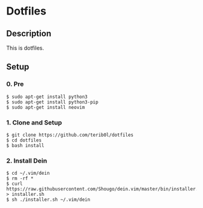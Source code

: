 # Dotfiles
## Description

This is dotfiles.

## Setup

### 0. Pre

```
$ sudo apt-get install python3
$ sudo apt-get install python3-pip
$ sudo apt-get install neovim
```

### 1. Clone and Setup

```
$ git clone https://github.com/terib0l/dotfiles
$ cd dotfiles
$ bash install
```

### 2. Install Dein

```
$ cd ~/.vim/dein
$ rm -rf *
$ curl https://raw.githubusercontent.com/Shougo/dein.vim/master/bin/installer.sh > installer.sh
$ sh ./installer.sh ~/.vim/dein
```
